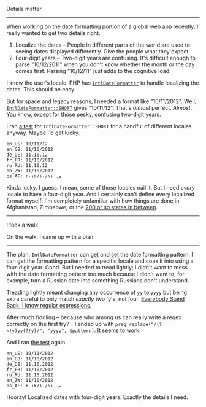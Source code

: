 Details matter.

---

When working on the date formatting portion of a global web app recently, I
really wanted to get two details right.

1. Localize the dates – People in different parts of the world are used to
seeing dates displayed differently. Give the people what they expect.
2. Four-digit years – Two-digit years are confusing. It's difficult enough to
parse "10/12/2011" when you don't know whether the month or the day comes first.
Parsing "10/12/11" just adds to the cognitive load.

I know the user's locale. PHP has [`IntlDateFormatter`][intl] to handle
localizing the dates. This should be easy.

But for space and legacy reasons, I needed a format like "10/11/2012". Well,
[`IntlDateFormatter::SHORT`][short] gives "10/11/12". That's _almost_ perfect.
_Almost_. You know, except for those pesky, confusing two-digit years.

I ran [a test][code-original] for `IntlDateFormatter::SHORT` for a handful of
different locales anyway. Maybe I'd get lucky.

```
en_US: 10/11/12
en_GB: 11/10/2012
de_DE: 11.10.12
fr_FR: 11/10/2012
ru_RU: 11.10.12
en_ZW: 11/10/2012
ps_AF: م. ۲۰۱۲/۱۰/۱۱
```

Kinda lucky. I guess. I mean, some of those locales nail it. But I need _every_
locale to have a four-digit year. And I certainly can't define every localized
format myself: I'm completely unfamiliar with how things are done in
Afghanistan, Zimbabwe, or the [200 or so states in between][states].

---

I took a walk.

On the walk, I came up with a plan.

---

The plan: `IntlDateFormatter` can [get][get] and [set][set] the date formatting
pattern. I can get the formatting pattern for a specific locale and coax it into
using a four-digit year. Good. But I needed to tread lightly; I didn't want to
mess with the date formatting pattern too much because I didn't want to, for
example, turn a Russian date into something Russians don't understand.

Treading lightly meant changing any occurrence of `yy` to `yyyy` but being extra
careful to only match _exactly_ two 'y's, not four. [Everybody Stand Back. I
know regular expressions.][xkcd]

After much fiddling – because who among us can really write a regex correctly on
the first try? – I ended up with
`preg_replace("/(?<!y)yy(?!y)/", "yyyy", $pattern)`. It [seems to work][regex].

And I ran [the test][code-modified] again.

```
en_US: 10/11/2012
en_GB: 11/10/2012
de_DE: 11.10.2012
fr_FR: 11/10/2012
ru_RU: 11.10.2012
en_ZW: 11/10/2012
ps_AF: م. ۲۰۱۲/۱۰/۱۱
```

Hooray! Localized dates with four-digit years. Exactly the details I need.

[intl]: http://php.net/manual/en/class.intldateformatter.php
[short]: http://php.net/manual/en/class.intldateformatter.php#intldateformatter.constants.short
[states]: https://en.wikipedia.org/wiki/List_of_sovereign_states
[get]: http://php.net/manual/en/intldateformatter.getpattern.php
[set]: http://php.net/manual/en/intldateformatter.setpattern.php
[xkcd]: http://xkcd.com/208/
[regex]: https://regex101.com/r/wD9qA1/2
[code-original]: https://gist.github.com/bryanburgers/f375ea3086a0ed029636#file-formattingtest-php-L5
[code-modified]: https://gist.github.com/bryanburgers/f375ea3086a0ed029636#file-formattingtest-php-L14
